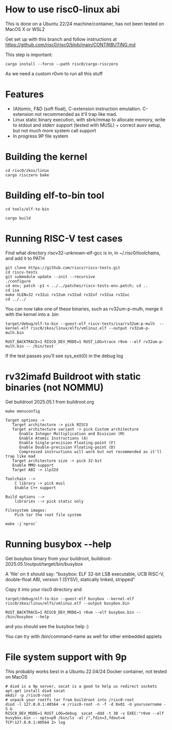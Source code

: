 # How to use risc0-linux abi

This is done on a Ubuntu 22/24 machine/container, has not been tested on MacOS X or WSL2

Get set up with this branch and follow instructions at https://github.com/risc0/risc0/blob/main/CONTRIBUTING.md

This step is important:

```
cargo install --force --path risc0/cargo-risczero
```

As we need a custom r0vm to run all this stuff

# Features
- (A)tomic, F&D (soft float), C-extension instruction emulation. C-extension not recommended as it'll trap like mad.
- Linux static binary execution, with sbrk/mmap to allocate memory, write to stdout and stderr support (tested with MUSL) + correct auxv setup, but not much more system call support
- In progress 9P file system

# Building the kernel 
```
cd risc0/zkos/linux
cargo risczero bake
```

# Building elf-to-bin tool

```
cd tools/elf-to-bin

cargo build
```

# Running RISC-V test cases

Find what directory riscv32-unknown-elf-gcc is in, in ~/.risc0/toolchains,
and add it to PATH

```
git clone https://github.com/riscv/riscv-tests.git
cd riscv-tests
git submodule update --init --recursive
./configure
cd env; patch -p1 < ../../patches/riscv-tests-env.patch; cd ..
cd isa
make XLEN=32 rv32ui rv32um rv32ud rv32uf rv32ua rv32uc
cd ../../
```

You can now take one of these binaries, such as rv32um-p-mulh, merge it with the kernel into a .bin

```
target/debug/elf-to-bin --guest-elf riscv-tests/isa/rv32um-p-mulh  --kernel-elf risc0/zkos/linux/elfs/vmlinuz.elf --output rv32um-p-mulh.bin

RUST_BACKTRACE=1 RISC0_DEV_MODE=1 RUST_LOG=trace r0vm --elf rv32um-p-mulh.bin -- /bin/test 
```

If the test passes you'll see sys_exit(0) in the debug log

# rv32imafd Buildroot with static binaries (not NOMMU)

Get buildroot 2025.05.1 from buildroot.org

```
make menuconfig
```

```
Target options -> 
   Target architecture -> pick RISCV
   Target architecture variant -> pick Custom architecture
      Enable Integer Multiplication and Division (M)
      Enable Atomic Instructions (A)
      Enable Single-precision Floating-point (F)
      Enable Double-precision Floating-point (D)
      Compressed instructions will work but not recommended as it'll trap like mad
   Target architecture size -> pick 32-bit
   Enable MMU-support
   Target ABI -> ilp32d 

Toolchain -->
    C library -> pick musl
    Enable C++ support

Build options --> 
    libraries --> pick static only        

Filesystem images:
    Pick tar the root file system
```

```
make -j`nproc`
```

# Running busybox --help

Get busybox binary from your buildroot, buildroot-2025.05.1/output/target/bin/busybox

A 'file' on it should say: "busybox: ELF 32-bit LSB executable, UCB RISC-V, double-float ABI, version 1 (SYSV), statically linked, stripped"

Copy it into your risc0 directory and

```
target/debug/elf-to-bin --guest-elf busybox --kernel-elf risc0/zkos/linux/elfs/vmlinuz.elf --output busybox.bin

RUST_BACKTRACE=1 RISC0_DEV_MODE=1 r0vm --elf busybox.bin -- /bin/busybox --help
```

and you should see the busybox help :)

You can try with /bin/command-name as well for other embedded applets

# File system support with 9p

This probably works best in a Ubuntu 22.04/24 Docker container, not tested on MacOS

```
# diod is a 9p server, socat is a good to help us redirect sockets
apt-get install diod socat
mkdir -p /risc0-root
# unpack your rootfs tar from buildroot into /risc0-root
diod -l 127.0.0.1:40564 -e /risc0-root -n -f -d 0x01 -U yourusername -S &
RISC0_DEV_MODE=1 RUST_LOG=debug  socat -ddd -t 30 -v EXEC:"r0vm --elf busybox.bin -- opts=p9 /bin/ls -al /",fdin=3,fdout=4 TCP:127.0.0.1:40564 2> log
```

